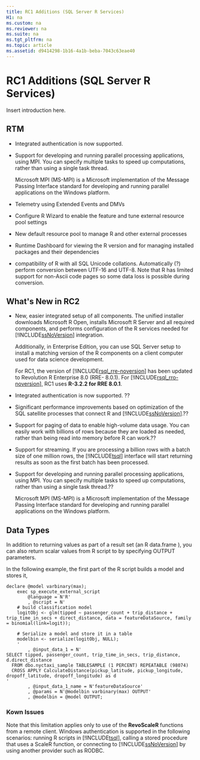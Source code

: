 ```yaml
---
title: RC1 Additions (SQL Server R Services)
H1: na
ms.custom: na
ms.reviewer: na
ms.suite: na
ms.tgt_pltfrm: na
ms.topic: article
ms.assetid: d9414298-1b16-4a1b-beba-7043c63eae40
---
```

# RC1 Additions (SQL Server R Services)
  Insert introduction here.  
  
## RTM  
  
-   Integrated authentication is now supported.  
  
-   Support for developing and running parallel processing applications, using MPI. You can specify multiple tasks to speed up computations, rather than using a single task thread.  
  
     Microsoft MPI \(MS\-MPI\) is a Microsoft implementation of the Message Passing Interface standard for developing and running parallel applications on the Windows platform.  
  
-   Telemetry using Extended Events and DMVs  
  
-   Configure R Wizard to enable the feature and tune external resource pool settings  
  
-   New default  resource pool to manage R and other external processes  
  
-   Runtime Dashboard for viewing the R version and for managing installed packages and their dependencies  
  
-   compatibility of R with all SQL Unicode collations. Automatically \(?\) perform conversion between UTF\-16 and UTF\-8. Note that R has limited support for non\-Ascii code pages so some data loss is possible during conversion.  
  
## What's New in RC2  
  
-   New, easier integrated setup of   all components. The unified installer downloads Microsoft R Open, installs Microsoft R Server and all required components, and performs configuration of the R services needed for [!INCLUDE[ssNoVersion](../../Token/Other/ssNoVersion_md.md)] integration.  
  
     Additionally, in Enterprise Edition, you can use SQL Server setup to install a matching version of the R components on a client computer used for data science development.  
  
     For RC1, the version of [!INCLUDE[rsql_rre-noversion](../../Token/Other/rsql_rre-noversion_md.md)] has been updated to Revolution R Enterprise 8.0 \(RRE\- 8.0.1\). For [!INCLUDE[rsql_rro-noversion](../../Token/Other/rsql_rro-noversion_md.md)], RC1 uses **R\-3.2.2 for RRE 8.0.1**.  
  
-   Integrated authentication is now supported. ??  
  
-   Significant performance improvements based on optimization of the SQL satellite processes that connect R and [!INCLUDE[ssNoVersion](../../Token/Other/ssNoVersion_md.md)].??  
  
-   Support for paging of data to enable high\-volume data usage. You can easily work with billions of rows because they are loaded as needed, rather than being read into memory before R can work.??  
  
-   Support for streaming. If you are processing  a billion rows with a batch size of one million rows, the [!INCLUDE[tsql](../../Token/Other/tsql_md.md)] interface will start returning results as soon as the first batch has been processed.  
  
-   Support for developing and running parallel processing applications, using MPI. You can specify multiple tasks to speed up computations, rather than using a single task thread.??  
  
     Microsoft MPI \(MS\-MPI\) is a Microsoft implementation of the Message Passing Interface standard for developing and running parallel applications on the Windows platform.  
  
## Data Types  
 In addition to returning values as part of a result set \(an R  data.frame \), you can also return scalar values from R script to   by specifying OUTPUT parameters.  
  
 In the following example, the first part of the R script builds a model and stores it,  
  
```  
declare @model varbinary(max);  
	exec sp_execute_external_script  
		@language = N'R'  
		, @script = N'  
	# build classification model  
	logitObj <- glm(tipped ~ passenger_count + trip_distance + trip_time_in_secs + direct_distance, data = featureDataSource, family = binomial(link=logit));  
  
	# Serialize a model and store it in a table  
	modelbin <- serialize(logitObj, NULL);  
	'  
		, @input_data_1 = N'  
SELECT tipped, passenger_count, trip_time_in_secs, trip_distance, d.direct_distance  
  FROM dbo.nyctaxi_sample TABLESAMPLE (1 PERCENT) REPEATABLE (98074)  
  CROSS APPLY CalculateDistance(pickup_latitude, pickup_longitude,  dropoff_latitude, dropoff_longitude) as d  
'  
		, @input_data_1_name = N'featureDataSource'  
		, @params = N'@modelbin varbinary(max) OUTPUT'  
		, @modelbin = @model OUTPUT;  
```  
  
### Kown Issues  
 Note that this limitation applies only to use of the **RevoScaleR** functions from a remote client. Windows authentication is supported in the following scenarios: running R scripts in [!INCLUDE[tsql](../../Token/Other/tsql_md.md)], calling a stored procedure that uses a ScaleR function, or connecting to [!INCLUDE[ssNoVersion](../../Token/Other/ssNoVersion_md.md)] by using another provider such as RODBC.  
  
  